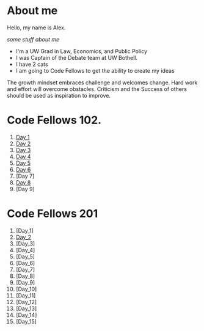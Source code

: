# About me

Hello, my name is Alex.

*some stuff about me*

* I'm a UW Grad in Law, Economics, and Public Policy
* I was Captain of the Debate team at UW Bothell. 
* I have 2 cats
* I am going to Code Fellows to get the ability to create my ideas

The growth mindset embraces challenge and welcomes change.  Hard work and effort will overcome obstacles.  Criticism and the Success of others should be used as inspiration to improve. 

# Code Fellows 102.

1. [Day 1](Day1.md)
2. [Day 2](CodersComputer.md)
3. [Day 3](GitStarted.md)
4. [Day 4](Day4htmlReadingnotes.md)
5. [Day 5](Day5css.md)
6. [Day 6](javascript.md)
7. [Day 7]
8. [Day 8](loops.md)
9. [Day 9]

# Code Fellows 201

1. [Day_1]
2. [Day_2](class-02.md)
3. [Day_3]
4. [Day_4]
5. [Day_5]
6. [Day_6]
7. [Day_7]
8. [Day_8]
9. [Day_9]
10. [Day_10]
11. [Day_11]
12. [Day_12]
13. [Day_13]
14. [Day_14]
15. [Day_15]
